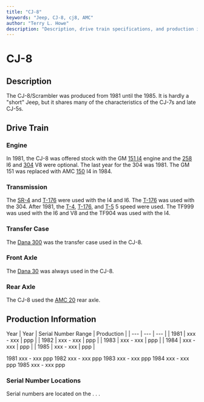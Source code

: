 ```yaml
---
title: "CJ-8"
keywords: "Jeep, CJ-8, cj8, AMC"
author: "Terry L. Howe"
description: "Description, drive train specifications, and production information for the Jeep CJ-8"
---
```


# CJ-8
## Description
The CJ-8/Scrambler was produced from 1981 until the 1985.
It is hardly a "short" Jeep, but it shares many of the characteristics
of the CJ-7s and late CJ-5s.
## Drive Train
### Engine
In 1981, the CJ-8 was offered stock with the GM
[151 I4](/engine/gm151.html)
engine and the
[258](/engine/amc258.html)
I6 and
[304](/engine/amc304.html)
V8 were optional.  The last
year for the 304 was 1981.  The GM 151 was replaced with AMC
[150](/engine/amc150.html)
I4 in 1984.
### Transmission
The [SR-4](/trans/t4.html) and
[T-176](/trans/t176.html) were used with the I4 and I6.
The [T-176](/trans/t176.html) was used with the 304.
After 1981, the [T-4](/trans/t4.html), 
[T-176](/trans/t176.html), and
[T-5](/trans/t5.html) 5 speed were used.
The TF999 was used with the I6 and V8 and the
TF904 was used with the I4.
### Transfer Case
The [Dana 300](/xfer/d300.html) was the transfer case
used in the CJ-8.
### Front Axle
The [Dana 30](/axle/d30.html) was always used in the CJ-8.
### Rear Axle
The CJ-8 used the [AMC 20](/axle/amc20.html) rear axle.
## Production Information
Year
| Year | Serial Number Range | Production |
| --- | --- | --- |
| 1981 | xxx - xxx | ppp |
| 1982 | xxx - xxx | ppp |
| 1983 | xxx - xxx | ppp |
| 1984 | xxx - xxx | ppp |
| 1985 | xxx - xxx | ppp |

1981
xxx - xxx
ppp
1982
xxx - xxx
ppp
1983
xxx - xxx
ppp
1984
xxx - xxx
ppp
1985
xxx - xxx
ppp
### Serial Number Locations
Serial numbers are located on the . . .
